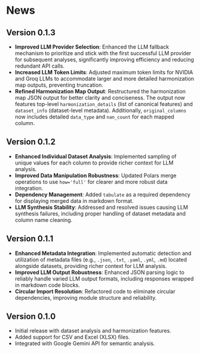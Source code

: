 # News

## Version 0.1.3

-   **Improved LLM Provider Selection**: Enhanced the LLM fallback mechanism to prioritize and stick with the first successful LLM provider for subsequent analyses, significantly improving efficiency and reducing redundant API calls.
-   **Increased LLM Token Limits**: Adjusted maximum token limits for NVIDIA and Groq LLMs to accommodate larger and more detailed harmonization map outputs, preventing truncation.
-   **Refined Harmonization Map Output**: Restructured the harmonization map JSON output for better clarity and conciseness. The output now features top-level `harmonization_details` (list of canonical features) and `dataset_info` (dataset-level metadata). Additionally, `original_columns` now includes detailed `data_type` and `nan_count` for each mapped column.

## Version 0.1.2

-   **Enhanced Individual Dataset Analysis**: Implemented sampling of unique values for each column to provide richer context for LLM analysis.
-   **Improved Data Manipulation Robustness**: Updated Polars merge operations to use `how='full'` for clearer and more robust data integration.
-   **Dependency Management**: Added `tabulate` as a required dependency for displaying merged data in markdown format.
-   **LLM Synthesis Stability**: Addressed and resolved issues causing LLM synthesis failures, including proper handling of dataset metadata and column name cleaning.

## Version 0.1.1

-   **Enhanced Metadata Integration**: Implemented automatic detection and utilization of metadata files (e.g., `.json`, `.txt`, `.yaml`, `.yml`, `.md`) located alongside datasets, providing richer context for LLM analysis.
-   **Improved LLM Output Robustness**: Enhanced JSON parsing logic to reliably handle varied LLM output formats, including responses wrapped in markdown code blocks.
-   **Circular Import Resolution**: Refactored code to eliminate circular dependencies, improving module structure and reliability.

## Version 0.1.0

- Initial release with dataset analysis and harmonization features.
- Added support for CSV and Excel (XLSX) files.
- Integrated with Google Gemini API for semantic analysis.